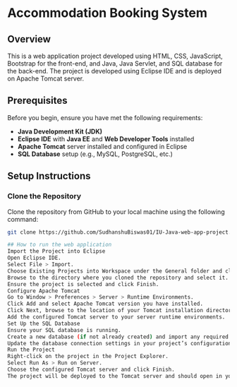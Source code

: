 # Accommodation Booking System 

## Overview
This is a web application project developed using HTML, CSS, JavaScript, Bootstrap for the front-end,
and Java, Java Servlet, and SQL database for the back-end. 
The project is developed using Eclipse IDE and is deployed on Apache Tomcat server.

## Prerequisites
Before you begin, ensure you have met the following requirements:
- **Java Development Kit (JDK)**
- **Eclipse IDE** with **Java EE** and **Web Developer Tools** installed
- **Apache Tomcat** server installed and configured in Eclipse
- **SQL Database** setup (e.g., MySQL, PostgreSQL, etc.)

## Setup Instructions

### Clone the Repository
Clone the repository from GitHub to your local machine using the following command:
```bash
git clone https://github.com/SudhanshuBiswas01/IU-Java-web-app-project.git

## How to run the web application
Import the Project into Eclipse
Open Eclipse IDE.
Select File > Import.
Choose Existing Projects into Workspace under the General folder and click Next.
Browse to the directory where you cloned the repository and select it.
Ensure the project is selected and click Finish.
Configure Apache Tomcat
Go to Window > Preferences > Server > Runtime Environments.
Click Add and select Apache Tomcat version you have installed.
Click Next, browse to the location of your Tomcat installation directory, and click Finish.
Add the configured Tomcat server to your server runtime environments.
Set Up the SQL Database
Ensure your SQL database is running.
Create a new database (if not already created) and import any required tables and data.
Update the database connection settings in your project’s configuration file (e.g., dbconfig.properties, persistence.xml, etc.) with your database credentials.
Run the Project
Right-click on the project in the Project Explorer.
Select Run As > Run on Server.
Choose the configured Tomcat server and click Finish.
The project will be deployed to the Tomcat server and should open in your default web browser.
